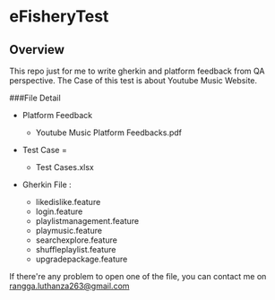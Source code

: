 # eFisheryTest

## Overview
This repo just for me to write gherkin and platform feedback from QA perspective. The Case of this test is about Youtube Music Website.

###File Detail
- Platform Feedback
  - Youtube Music Platform Feedbacks.pdf 

- Test Case =
  - Test Cases.xlsx

- Gherkin File :
  - likedislike.feature
  - login.feature
  - playlistmanagement.feature
  - playmusic.feature
  - searchexplore.feature
  - shuffleplaylist.feature
  - upgradepackage.feature

If there're any problem to open one of the file, you can contact me on rangga.luthanza263@gmail.com
